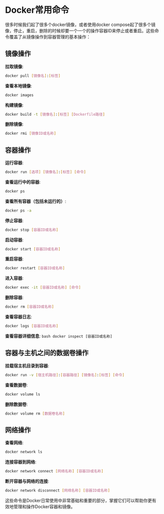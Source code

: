 # Docker常用命令

很多时候我们起了很多个docker镜像，或者使用docker compose起了很多个镜像，停止，重启，删除的时候却要一个一个的操作容器ID来停止或者重启。这些命令覆盖了从镜像操作到容器管理的基本操作：

## 镜像操作
**拉取镜像**:

   ```bash
   docker pull [镜像名]:[标签]
   ```
**查看本地镜像**:
   ```bash
   docker images
   ```
**构建镜像**:
   ```bash
   docker build -t [镜像名]:[标签] [Dockerfile路径]
   ```
**删除镜像**:
   ```bash
   docker rmi [镜像ID或名称]
   ```
## 容器操作
**运行容器**:
   ```bash
   docker run [选项] [镜像名]:[标签] [命令]
   ```
**查看运行中的容器**:
   ```bash
   docker ps
   ```
**查看所有容器（包括未运行的）**:
   ```bash
   docker ps -a
   ```
**停止容器**:
   ```bash
   docker stop [容器ID或名称]
   ```
**启动容器**:
   ```bash
   docker start [容器ID或名称]
   ```
**重启容器**:
   ```bash
   docker restart [容器ID或名称]
   ```
**进入容器**:
   ```bash
   docker exec -it [容器ID或名称] [命令]
   ```
**删除容器**:
   ```bash
   docker rm [容器ID或名称]
   ```
**查看容器日志**:
   ```bash
   docker logs [容器ID或名称]
   ```
**查看容器详细信息**:
    ```bash
    docker inspect [容器ID或名称]
    ```
## 容器与主机之间的数据卷操作
**挂载宿主机目录到容器**:
   ```bash
   docker run -v [宿主机路径]:[容器路径] [镜像名]:[标签] [命令]
   ```
**查看数据卷**:
   ```bash
   docker volume ls
   ```
**删除数据卷**:
   ```bash
   docker volume rm [数据卷名称]
   ```
## 网络操作
**查看网络**:
   ```bash
   docker network ls
   ```

**连接容器到网络**:
   ```bash
   docker network connect [网络名称] [容器ID或名称]
   ```

**断开容器与网络的连接**:
   ```bash
   docker network disconnect [网络名称] [容器ID或名称]
   ```
   这些命令是Docker日常使用中非常基础和重要的部分，掌握它们可以帮助你更有效地管理和操作Docker容器和镜像。